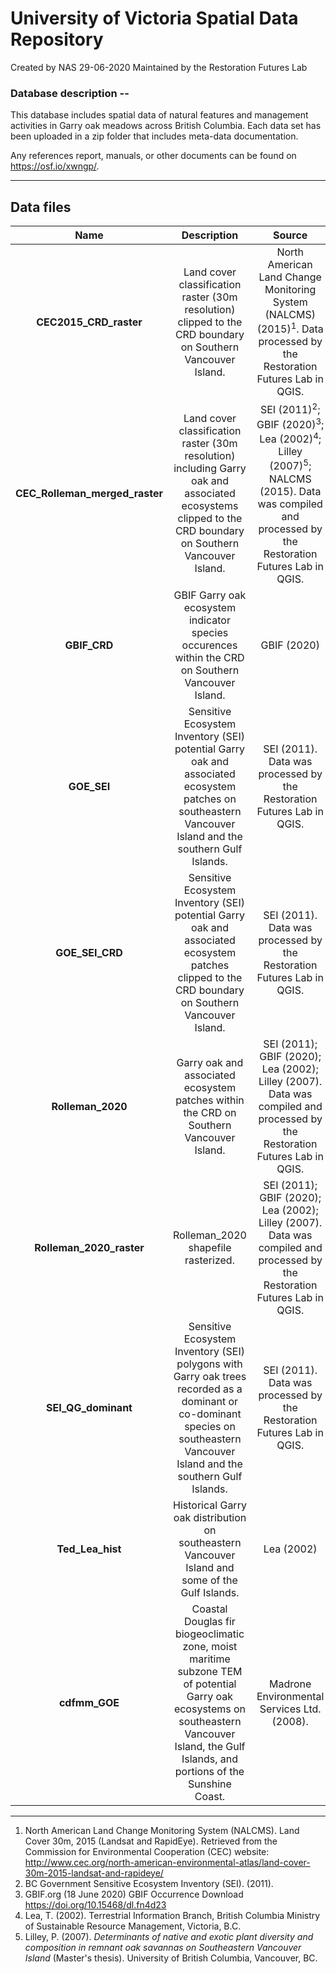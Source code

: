 # University of Victoria Spatial Data Repository

Created by NAS 29-06-2020
Maintained by the Restoration Futures Lab

### Database description --

This database includes spatial data of natural features and management activities in Garry oak meadows across British Columbia. Each data set has been uploaded in a zip folder that includes meta-data documentation.

Any references report, manuals, or other documents can be found on https://osf.io/xwngp/. 
*** 

## Data files

| Name | Description | Source | Extensions |
| :---: | :---: | :---: | :--- |
| <b>CEC2015_CRD_raster</b> | Land cover classification raster (30m resolution) clipped to the CRD boundary on Southern Vancouver Island. | North American Land Change Monitoring System (NALCMS)(2015)<sup>1</sup>. Data processed by the Restoration Futures Lab in QGIS. | pdf, zip |
| <b>CEC_Rolleman_merged_raster<b> | Land cover classification raster (30m resolution) including Garry oak and associated ecosystems clipped to the CRD boundary on Southern Vancouver Island. | SEI (2011)<sup>2</sup>; GBIF (2020)<sup>3</sup>; Lea (2002)<sup>4</sup>; Lilley (2007)<sup>5</sup>; NALCMS (2015). Data was compiled and processed by the Restoration Futures Lab in QGIS. | pdf, zip |
| <b>GBIF_CRD<b> | GBIF Garry oak ecosystem indicator species occurences within the CRD on Southern Vancouver Island. | GBIF (2020)| pdf, zip |
| <b>GOE_SEI<b> | Sensitive Ecosystem Inventory (SEI) potential Garry oak and associated ecosystem patches on southeastern Vancouver Island and the southern Gulf Islands. | SEI (2011). Data was processed by the Restoration Futures Lab in QGIS.| pdf, zip |
| <b>GOE_SEI_CRD<b> | Sensitive Ecosystem Inventory (SEI) potential Garry oak and associated ecosystem patches clipped to the CRD boundary on Southern Vancouver Island. | SEI (2011). Data was processed by the Restoration Futures Lab in QGIS. | pdf, zip |
| <b>Rolleman_2020<b> | Garry oak and associated ecosystem patches within the CRD on Southern Vancouver Island. | SEI (2011); GBIF (2020); Lea (2002); Lilley (2007). Data was compiled and processed by the Restoration Futures Lab in QGIS. | pdf, zip |
| <b>Rolleman_2020_raster<b> | Rolleman_2020 shapefile rasterized. | SEI (2011); GBIF (2020); Lea (2002); Lilley (2007). Data was compiled and processed by the Restoration Futures Lab in QGIS. | pdf, zip |
| <b>SEI_QG_dominant<b> | Sensitive Ecosystem Inventory (SEI) polygons with Garry oak trees recorded as a dominant or co-dominant species on southeastern Vancouver Island and the southern Gulf Islands. | SEI (2011). Data was processed by the Restoration Futures Lab in QGIS.| pdf, zip |
| <b>Ted_Lea_hist<b> | Historical Garry oak distribution on southeastern Vancouver Island and some of the Gulf Islands. | Lea (2002) | pdf, zip |
| <b>cdfmm_GOE<b> | Coastal Douglas fir biogeoclimatic zone, moist maritime subzone TEM of potential Garry oak ecosystems on southeastern Vancouver Island, the Gulf Islands, and portions of the Sunshine Coast. | Madrone Environmental Services Ltd. (2008). | pdf, zip |
*** 
1. North American Land Change Monitoring System (NALCMS). Land Cover 30m, 2015 (Landsat and RapidEye). Retrieved from the Commission for Environmental Cooperation (CEC) website: http://www.cec.org/north-american-environmental-atlas/land-cover-30m-2015-landsat-and-rapideye/
2. BC Government Sensitive Ecosystem Inventory (SEI). (2011).
3. GBIF.org (18 June 2020) GBIF Occurrence Download https://doi.org/10.15468/dl.fn4d23
4. Lea, T. (2002). Terrestrial Information Branch, British Columbia Ministry of Sustainable Resource Management, Victoria, B.C.
5. Lilley, P. (2007). <i>Determinants of native and exotic plant diversity and composition in remnant oak savannas on Southeastern Vancouver Island</i> (Master's thesis). University of British Columbia, Vancouver, BC.
